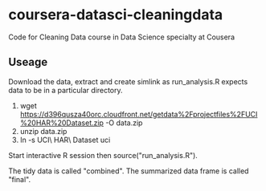 # coursera-datasci-cleaningdata
Code for Cleaning Data course in Data Science specialty at Cousera

## Useage
Download the data, extract and create simlink as run_analysis.R expects data
to be in a particular directory.

1. wget https://d396qusza40orc.cloudfront.net/getdata%2Fprojectfiles%2FUCI%20HAR%20Dataset.zip -O data.zip
2. unzip data.zip
3. ln -s UCI\ HAR\ Dataset uci

Start interactive R session then source("run_analysis.R").

The tidy data is called "combined".
The summarized data frame is called "final".
